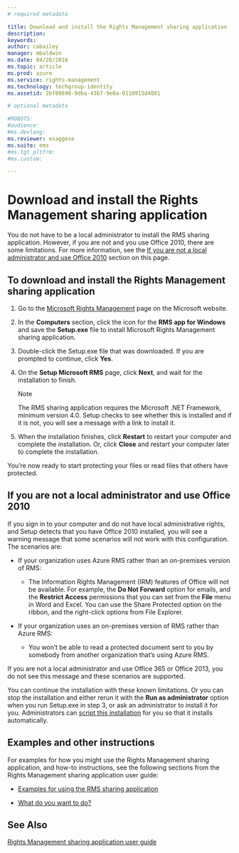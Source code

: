 ```yaml
---
# required metadata

title: Download and install the Rights Management sharing application | Azure RMS
description:
keywords:
author: cabailey
manager: mbaldwin
ms.date: 04/28/2016
ms.topic: article
ms.prod: azure
ms.service: rights-management
ms.technology: techgroup-identity
ms.assetid: 2bf09690-9dba-43b7-9e0a-0110915d4081

# optional metadata

#ROBOTS:
#audience:
#ms.devlang:
ms.reviewer: esaggese
ms.suite: ems
#ms.tgt_pltfrm:
#ms.custom:

---
```


# Download and install the Rights Management sharing application
You do not have to be a local administrator to install the RMS sharing application. However, if you are not and you use Office 2010, there are some limitations. For more information, see the [If you are not a local administrator and use Office 2010](#if-you-are-not-a-local-administrator-and-use-office-2010) section on this page.

## To download and install the Rights Management sharing application

1.  Go to the [Microsoft Rights Management](http://go.microsoft.com/fwlink/?LinkId=303970) page on the Microsoft website.

2.  In the **Computers** section, click the icon for the **RMS app for Windows** and save the **Setup.exe** file to install Microsoft Rights Management sharing application.

3.  Double-click the Setup.exe file that was downloaded. If you are prompted to continue, click **Yes**.

4.  On the **Setup Microsoft RMS** page, click **Next**, and wait for the installation to finish.

    > [!NOTE]
    > The RMS sharing application requires the Microsoft .NET Framework, minimum version 4.0. Setup checks to see whether this is installed and if it is not, you will see a message with a link to install it.

5.  When the installation finishes, click **Restart** to restart your computer and complete the installation. Or, click **Close** and restart your computer later to complete the installation.

You’re now ready to start protecting your files or read files that others have protected.

## If you are not a local administrator and use Office 2010
If you sign in to your computer and do not have local administrative rights, and Setup detects that you have Office 2010 installed, you will see a warning message that some scenarios will not work with this configuration. The scenarios are:

-   If your organization uses Azure RMS rather than an on-premises version of RMS:

    -   The Information Rights Management (IRM) features of Office will not be available. For example, the **Do Not Forward** option for emails, and the **Restrict Access** permissions that you can set from the **File** menu in Word and Excel. You can use the Share Protected option on the ribbon, and the right-click options from File Explorer.

-   If your organization uses an on-premises version of RMS rather than Azure RMS:

    -   You won’t be able to read a protected document sent to you by somebody from another organization that’s using Azure RMS.

If you are not a local administrator and use Office 365 or Office 2013, you do not see this message and these scenarios are supported.

You can continue the installation with these known limitations. Or you can stop the installation and either rerun it with the **Run as administrator** option when you run Setup.exe in step 3, or ask an administrator to install it for you. Administrators can [script this installation](sharing-app-admin-guide.md#automatic-deployment-for-the-microsoft-rights-management-sharing-application) for you so that it installs automatically.

## Examples and other instructions
For examples for how you might use the Rights Management sharing application, and how-to instructions, see the following sections from the Rights Management sharing application user guide:

-   [Examples for using the RMS sharing application](sharing-app-user-guide.md#examples-for-using-the-rms-sharing-application)

-   [What do you want to do?](sharing-app-user-guide.md##what-do-you-want-to-do-)

## See Also
[Rights Management sharing application user guide](sharing-app-user-guide.md)

